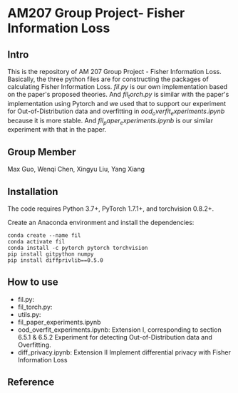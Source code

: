 # AM207 Group Project- Fisher Information Loss


## Intro
This is the repository of AM 207 Group Project - Fisher Information Loss. Basically, the three python files are for constructing the packages
of calculating Fisher Information Loss. $fil.py$ is our own implementation based on the paper's proposed theories. And $fil_torch.py$ is similar 
with the paper's implementation using Pytorch and we used that to support our experiment for Out-of-Distribution data and overfitting in 
$ood_overfit_experiments.ipynb$ because it is more stable. And $fil_paper_experiments.ipynb$ is our similar experiment with that in the paper.

## Group Member
Max Guo, Wenqi Chen, Xingyu Liu, Yang Xiang

## Installation

The code requires Python 3.7+, PyTorch 1.7.1+, and torchvision 0.8.2+.

Create an Anaconda environment and install the dependencies:

    conda create --name fil
    conda activate fil
    conda install -c pytorch pytorch torchvision
    pip install gitpython numpy
    pip install diffprivlib==0.5.0


## How to use
- fil.py:
- fil_torch.py:
- utils.py: 
- fil_paper_experiments.ipynb
- ood_overfit_experiments.ipynb: Extension I, corresponding to section 6.5.1 & 6.5.2
    Experiment for detecting Out-of-Distribution data and Overfitting.  
- diff_privacy.ipynb: Extension II
    Implement differential privacy with Fisher Information Loss 


## Reference
